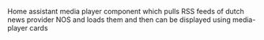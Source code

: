 Home assistant media player component which pulls RSS feeds of dutch news provider NOS and loads them and then can be displayed using media-player cards

